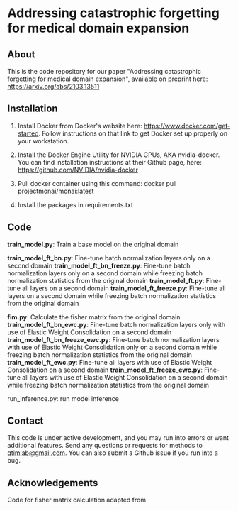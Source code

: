 # Addressing catastrophic forgetting for medical domain expansion

## About

This is the code repository for our paper "Addressing catastrophic forgetting for medical domain expansion", available on preprint here: https://arxiv.org/abs/2103.13511

## Installation

1. Install Docker from Docker's website here: https://www.docker.com/get-started. Follow instructions on that link to get Docker set up properly on your workstation.

2. Install the Docker Engine Utility for NVIDIA GPUs, AKA nvidia-docker. You can find installation instructions at their Github page, here: https://github.com/NVIDIA/nvidia-docker

3. Pull docker container using this command: docker pull projectmonai/monai:latest

4. Install the packages in requirements.txt

## Code

**train_model.py**: Train a base model on the original domain

**train_model_ft_bn.py**: Fine-tune batch normalization layers only on a second domain
**train_model_ft_bn_freeze.py**: Fine-tune batch normalization layers only on a second domain while freezing batch normalization statistics from the original domain
**train_model_ft.py**: Fine-tune all layers on a second domain 
**train_model_ft_freeze.py**: Fine-tune all layers on a second domain while freezing batch normalization statistics from the original domain

**fim.py**: Calculate the fisher matrix from the original domain
**train_model_ft_bn_ewc.py**: Fine-tune batch normalization layers only with use of Elastic Weight Consolidation on a second domain
**train_model_ft_bn_freeze_ewc.py**: Fine-tune batch normalization layers with use of Elastic Weight Consolidation only on a second domain while freezing batch normalization statistics from the original domain
**train_model_ft_ewc.py**: Fine-tune all layers with use of Elastic Weight Consolidation on a second domain 
**train_model_ft_freeze_ewc.py**: Fine-tune all layers with use of Elastic Weight Consolidation on a second domain while freezing batch normalization statistics from the original domain

run_inference.py: run model inference

## Contact

This code is under active development, and you may run into errors or want additional features. Send any questions or requests for methods to qtimlab@gmail.com. You can also submit a Github issue if you run into a bug.

## Acknowledgements

Code for fisher matrix calculation adapted from 
